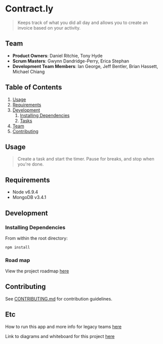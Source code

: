 # Contract.ly

> Keeps track of what you did all day and allows you to create an invoice based on your activity.

## Team

  - __Product Owners__: Daniel Ritchie, Tony Hyde
  - __Scrum Masters__: Gwynn Dandridge-Perry, Erica Stephan
  - __Development Team Members__: Ian George, Jeff Bentler, Brian Hassett, Michael Chiang

## Table of Contents

1. [Usage](#Usage)
1. [Requirements](#requirements)
1. [Development](#development)
    1. [Installing Dependencies](#installing-dependencies)
    1. [Tasks](#tasks)
1. [Team](#team)
1. [Contributing](#contributing)

## Usage

> Create a task and start the timer. Pause for breaks, and stop when you're done.

## Requirements

- Node v6.9.4
- MongoDB v3.4.1

## Development

### Installing Dependencies

From within the root directory:

```sh
npm install
```

### Road map

View the project roadmap [here](https://github.com/Modern-Grasshoppers/modern-grasshoppers/issues)


## Contributing

See [CONTRIBUTING.md](CONTRIBUTING.md) for contribution guidelines.

## Etc

How to run this app and more info for legacy teams [here](https://docs.google.com/document/d/1W2F78j8rpUn2mOgopa8g8emLDbBIS3OxcJm8kKxVsPA/edit?usp=sharing)

Link to diagrams and whiteboard for this project [here](https://realtimeboard.com/app/board/o9J_k03o2EA=/)
